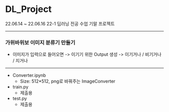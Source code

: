 # DL_Project
22.06.14 ~ 22.06.16
22-1 딥러닝 전공 수업 기말 프로젝트
- - -
### 가위바위보 이미지 분류기 만들기
- 이미지가 입력으로 들어오면 -> 이기기 위한 Output 생성 -> 이기거나 / 비기거나 / 지거나
- - -
- Converter.ipynb 
  - Size: 512*512, png로 바꿔주는 ImageConverter
- train.py 
  - 제출용
- test.py
  - 제출용
